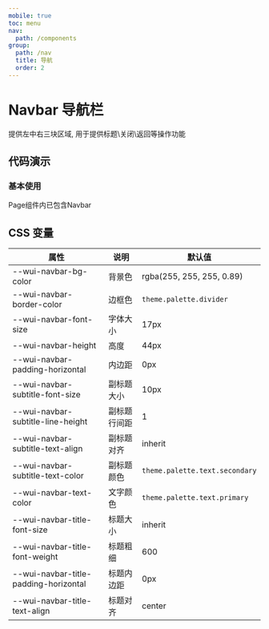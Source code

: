 ```yaml
---
mobile: true
toc: menu
nav:
  path: /components
group:
  path: /nav
  title: 导航
  order: 2
---
```


# Navbar 导航栏

提供左中右三块区域, 用于提供标题\关闭\返回等操作功能

## 代码演示

### 基本使用

Page组件内已包含Navbar

<code src="./demo/demo1.tsx"></code>

<API src="./Navbar.tsx"></API>

## CSS 变量

| 属性 | 说明 | 默认值
| - | - | -
| --wui-navbar-bg-color | 背景色 | rgba(255, 255, 255, 0.89)
| --wui-navbar-border-color | 边框色 | `theme.palette.divider`
| --wui-navbar-font-size | 字体大小 | 17px
| --wui-navbar-height | 高度 | 44px
| --wui-navbar-padding-horizontal | 内边距 | 0px
| --wui-navbar-subtitle-font-size | 副标题大小 | 10px
| --wui-navbar-subtitle-line-height | 副标题行间距 | 1
| --wui-navbar-subtitle-text-align | 副标题对齐 | inherit
| --wui-navbar-subtitle-text-color | 副标题颜色 | `theme.palette.text.secondary`
| --wui-navbar-text-color | 文字颜色 | `theme.palette.text.primary`
| --wui-navbar-title-font-size | 标题大小 | inherit
| --wui-navbar-title-font-weight | 标题粗细 | 600
| --wui-navbar-title-padding-horizontal | 标题内边距 | 0px
| --wui-navbar-title-text-align | 标题对齐 | center
